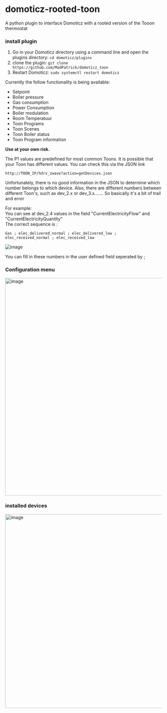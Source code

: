 # domoticz-rooted-toon

A  python plugin to interface Domoticz with a rooted version of the Tooon thermostat


### install plugin
1. Go in your Domoticz directory using a command line and open the plugins directory:
 ```cd domoticz/plugins```
2. clone the plugin:
 ```git clone https://github.com/MadPatrick/domoticz_toon```
2. Restart Domoticz:
 ```sudo systemctl restart domoticz```
 
 
Currently the follow functionality is being available:
- Setpoint
- Boiler pressure
- Gas consumption
- Power Consumption
- Boiler modulation
- Room Temperatuur
- Toon Programs
- Toon Scenes
- Toon Boiler status
- Toon Program information

**Use at your own risk.**

The P1 values are predefined for most common Toons.
It is possible that your Toon has different values. 
You can check this via the JSON link

```http://TOON_IP/hdrv_zwave?action=getDevices.json```
 
Unfortunately, there is no good information in the JSON to determine which number belongs to which device.
Also, there are different numbers between different Toon's, such as dev_2.x or dev_3.x.......
So basically it's a bit of trail and error

For example:
<br>You can see at dev_2.4 values in the field  "CurrentElectricityFlow" and "CurrentElectricityQuantity"
<br>The correct sequence is :

```Gas ; elec_delivered_normal ; elec_delivered_low ; elec_received_normal ; elec_received_low```

![image](https://user-images.githubusercontent.com/81873830/214092186-e73b1482-96ec-4488-b056-1754836a0d1b.png)

You can fill in these numbers in the user defined field seperated by ;

### Configuration menu
<img width="1075" height="697" alt="image" src="https://github.com/user-attachments/assets/07db1af3-d88e-42e0-9a1e-76021fe03f95" />


### installed devices
<img width="1085" height="621" alt="image" src="https://github.com/user-attachments/assets/333406c0-68aa-4a0d-bd1d-022f86e037c1" />


